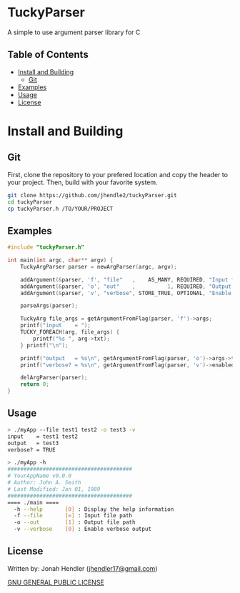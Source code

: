 # TuckyParser
A simple to use argument parser library for C

## Table of Contents
* [Install and Building](#install-and-building)
    * [Git](#git)
* [Examples](#examples)
* [Usage](#usage)
* [License](#license)

# Install and Building
## Git
First, clone the repository to your prefered location and copy the header to your project.
Then, build with your favorite system.
```bash
git clone https://github.com/jhendle2/tuckyParser.git
cd tuckyParser
cp tuckyParser.h /TO/YOUR/PROJECT
```

## Examples
```c
#include "tuckyParser.h"

int main(int argc, char** argv) {
    TuckyArgParser parser = newArgParser(argc, argv);

    addArgument(&parser, 'f', "file"   ,    AS_MANY, REQUIRED, "Input file path");
    addArgument(&parser, 'o', "out"    ,          1, REQUIRED, "Output file path");
    addArgument(&parser, 'v', "verbose", STORE_TRUE, OPTIONAL, "Enable verbose output");

    parseArgs(parser);

    TuckyArg file_args = getArgumentFromFlag(parser, 'f')->args;
    printf("input    = ");
    TUCKY_FOREACH(arg, file_args) {
        printf("%s ", arg->txt);
    } printf("\n");

    printf("output   = %s\n", getArgumentFromFlag(parser, 'o')->args->txt);
    printf("verbose? = %s\n", getArgumentFromFlag(parser, 'v')->enabled ? "TRUE" : "FALSE");

    delArgParser(parser);
    return 0;
}
```

## Usage
```bash
> ./myApp --file test1 test2 -o test3 -v
input    = test1 test2 
output   = test3
verbose? = TRUE

> ./myApp -h
#######################################
# YourAppName v0.0.0
# Author: John A. Smith
# Last Modified: Jan 01, 1989
#######################################
==== ./main ====
  -h --help       [0] : Display the help information
  -f --file       [∞] : Input file path
  -o --out        [1] : Output file path
  -v --verbose    [0] : Enable verbose output
```

## License
Written by: Jonah Hendler (jhendler17@gmail.com)

[GNU GENERAL PUBLIC LICENSE](LICENSE)